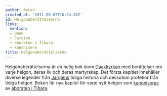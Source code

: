 ```yaml
---
author: Anton
created_at: '2011-08-07T16:34:36Z'
id: Helgonaberättelserna
links:
  mention:
  - Daak
  - Jargien
  - aboraten i Tibara
  - kanonisera
title: Helgonaberättelserna
---
```


Helgonaberättelserna är en helig bok inom [Daakkyrkan] med berättelser om varje helgon, deras liv
och deras martyrskap. Det första kapitlet innehåller diverse legender från [Jargiens] tidiga
historia och dessutom profetior från tidiga helgon. Boken får nya kapitel för varje nytt helgon som
[kanoniseras] av [aboraten i Tibara].

  [Daakkyrkan]: Daak
  [Jargiens]: Jargien
  [kanoniseras]: kanonisera
  [aboraten i Tibara]: aboraten_i_Tibara
